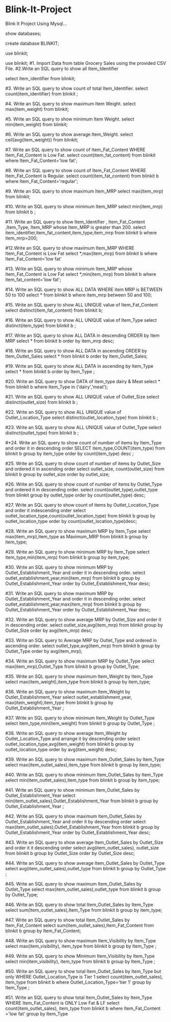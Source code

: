 # Blink-It-Project
Blink It Project Using Mysql...

show databases;

create database BLINKIT;

use blinkit;

use blinkit;
#1. Import Data from table Grocery Sales using the provided CSV File.
#2.Write an SQL query to show all Item_Identifier

select item_identifier from blinkit;

#3. Write an SQL query to show count of total Item_Identifier. 
select count(item_identifier) from blinkit ;

#4. Write an SQL query to show maximum Item Weight. 
select max(item_weight) from blinkit;

#5. Write an SQL query to show minimum Item Weight. 
select min(item_weight) from blinkit;

#6. Write an SQL query to show average Item_Weight. 
select ceil(avg(item_weight)) from blinkit;

#7. Write an SQL query to show count of Item_Fat_Content WHERE Item_Fat_Content is Low Fat. 
select count(item_fat_content) from blinkit where Item_Fat_Content='low fat';

#8. Write an SQL query to show count of Item_Fat_Content WHERE Item_Fat_Content is Regular. 
select count(item_fat_content) from blinkit b where Item_Fat_Content='regular';

#9. Write an SQL query to show maximum Item_MRP 
select max(item_mrp) from blinkit;

#10. Write an SQL query to show minimum Item_MRP 
select min(item_mrp) from blinkit b ;

#11. Write an SQL query to show Item_Identifier , Item_Fat_Content ,Item_Type, Item_MRP whose Item_MRP is greater than 200. 
select item_identifier,item_fat_content,item_type,item_mrp from blinkit b where item_mrp>200;

#12.Write an SQL query to show maximum Item_MRP WHERE Item_Fat_Content is Low Fat 
select *,max(item_mrp) from blinkit b where Item_Fat_Content='low fat'

#13. Write an SQL query to show minimum Item_MRP whose Item_Fat_Content is Low Fat 
select *,min(item_mrp) from blinkit b where item_fat_content='low fat';

#14. Write an SQL query to show ALL DATA WHERE item MRP is BETWEEN 50 to 100 
select * from blinkit b where item_mrp between 50 and 100;

#15. Write an SQL query to show ALL UNIQUE value of Item_Fat_Content 
select distinct(item_fat_content) from blinkit b;

#16. Write an SQL query to show ALL UNIQUE value of Item_Type 
select distinct(item_type) from blinkit b ;

#17. Write an SQL query to show ALL DATA in descending ORDER by Item MRP 
select * from blinkit b order by item_mrp desc;

#18. Write an SQL query to show ALL DATA in ascending ORDER by Item_Outlet_Sales 
select * from blinkit b order by Item_Outlet_Sales;

#19. Write an SQL query to show ALL DATA in ascending by Item_Type 
select * from blinkit b order by Item_Type ;

#20. Write an SQL query to show DATA of item_type dairy & Meat 
select * from blinkit b where Item_Type in ('dairy','meat');

#21. Write an SQL query to show ALL UNIQUE value of Outlet_Size 
select distinct(outlet_size) from blinkit b ;

#22. Write an SQL query to show ALL UNIQUE value of Outlet_Location_Type 
select distinct(outlet_location_type) from blinkit b ;

#23. Write an SQL query to show ALL UNIQUE value of Outlet_Type 
select distinct(outlet_type) from blinkit b ;

#*24. Write an SQL query to show count of number of items by Item_Type and order it in descending order 
SELECT item_type,COUNT(item_type) from blinkit b group by  item_type order by count(item_type) desc ;

#25. Write an SQL query to show count of number of items by Outlet_Size and ordered it in ascending order 
select outlet_size, count(outlet_size) from blinkit b group by outlet_size order by outlet_size;

#26. Write an SQL query to show count of number of items by Outlet_Type and ordered it in descending order. 
select count(outlet_type),outlet_type from blinkit group by outlet_type order by count(outlet_type) desc;

#27. Write an SQL query to show count of items by Outlet_Location_Type and order it indescending order 
select outlet_location_type,count(outlet_location_type) from blinkit b group by outlet_location_type order by count(outlet_location_type)desc;

#28. Write an SQL query to show maximum MRP by Item_Type 
select max(item_mrp),item_type as Maximum_MRP from blinkit b group by item_type;

#29. Write an SQL query to show minimum MRP by Item_Type 
select item_type,min(item_mrp) from blinkit b group by item_type;

#30. Write an SQL query to show minimum MRP by Outlet_Establishment_Year and order it in descending order. 
select outlet_establishment_year,min(item_mrp) from blinkit b group by Outlet_Establishment_Year order by Outlet_Establishment_Year desc;

#31. Write an SQL query to show maximum MRP by Outlet_Establishment_Year and order it in descending order. 
select outlet_establishment_year,max(item_mrp) from blinkit b group by Outlet_Establishment_Year order by Outlet_Establishment_Year desc;

#32. Write an SQL query to show average MRP by Outlet_Size and order it in descending order. 
select outlet_size,avg(item_mrp) from blinkit group by Outlet_Size order by avg(item_mrp) desc;

#33. Write an SQL query to Average MRP by Outlet_Type and ordered in ascending order. 
select outlet_type,avg(item_mrp) from blinkit b group by Outlet_Type order by avg(item_mrp);

#34. Write an SQL query to show maximum MRP by Outlet_Type 
select max(item_mrp),Outlet_Type  from blinkit b group by Outlet_Type;

#35. Write an SQL query to show maximum Item_Weight by Item_Type 
select max(item_weight),item_type from blinkit b group by item_type;

#36. Write an SQL query to show maximum Item_Weight by Outlet_Establishment_Year 
select outlet_establishment_year, max(item_weight),item_type
from blinkit b group by Outlet_Establishment_Year ;

#37. Write an SQL query to show minimum Item_Weight by Outlet_Type 
select item_type,min(item_weight) from blinkit b group by Outlet_Type ;

#38. Write an SQL query to show average Item_Weight by Outlet_Location_Type and arrange it by descending order 
select outlet_location_type,avg(item_weight) from blinkit b group by outlet_location_type order by avg(item_weight) desc;

#39. Write an SQL query to show maximum Item_Outlet_Sales by Item_Type 
select max(item_outlet_sales),item_type from blinkit b group by item_type;

#40. Write an SQL query to show minimum Item_Outlet_Sales by Item_Type 
select min(item_outlet_sales),item_type from blinkit b group by item_type;

#41. Write an SQL query to show minimum Item_Outlet_Sales by Outlet_Establishment_Year
select min(item_outlet_sales),Outlet_Establishment_Year  from blinkit b group by Outlet_Establishment_Year ;

#42. Write an SQL query to show maximum Item_Outlet_Sales by Outlet_Establishment_Year and order it by descending order 
select max(item_outlet_sales),Outlet_Establishment_Year  from blinkit b group by Outlet_Establishment_Year order by Outlet_Establishment_Year desc;

#43. Write an SQL query to show average Item_Outlet_Sales by Outlet_Size and order it it descending order 
select avg(item_outlet_sales), outlet_size from blinkit b group by Outlet_Size order by Outlet_Size desc;

#44. Write an SQL query to show average Item_Outlet_Sales by Outlet_Type 
select avg(item_outlet_sales),outlet_type from blinkit b group by Outlet_Type ;

#45. Write an SQL query to show maximum Item_Outlet_Sales by Outlet_Type 
select max(item_outlet_sales),outlet_type from blinkit b group by Outlet_Type;

#46. Write an SQL query to show total Item_Outlet_Sales by Item_Type 
select sum(item_outlet_sales),Item_Type  from blinkit b group by item_type;

#47. Write an SQL query to show total Item_Outlet_Sales by Item_Fat_Content 
select sum(item_outlet_sales),Item_Fat_Content  from blinkit b group by Item_Fat_Content;

#48. Write an SQL query to show maximum Item_Visibility by Item_Type 
select max(item_visibility), item_type from blinkit b group by Item_Type ;

#49. Write an SQL query to show Minimum Item_Visibility by Item_Type
select min(item_visibility), item_type from blinkit b group by Item_Type ;

#50. Write an SQL query to show total Item_Outlet_Sales by Item_Type but only WHERE Outlet_Location_Type is Tier 1 
select count(item_outlet_sales), item_type from blinkit b where Outlet_Location_Type='tier 1' group by Item_Type ;

#51. Write an SQL query to show total Item_Outlet_Sales by Item_Type WHERE Item_Fat_Content is ONLY Low Fat & LF 
select count(item_outlet_sales), item_type from blinkit b where Item_Fat_Content ='low fat' group by Item_Type 
